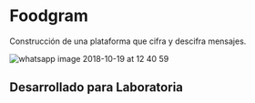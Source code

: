 # Foodgram

Construcción de una plataforma que cifra y descifra mensajes.

![whatsapp image 2018-10-19 at 12 40 59](https://user-images.githubusercontent.com/39339093/47228780-75d43300-d39c-11e8-935a-8ef526afaf38.jpeg)


## Desarrollado para Laboratoria
